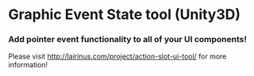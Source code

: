# Graphic Event State tool (Unity3D)
### Add pointer event functionality to all of your UI components!

Please visit http://lairinus.com/project/action-slot-ui-tool/ for more information!
